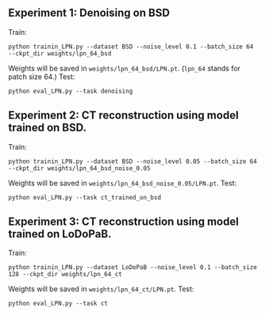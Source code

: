 ## Experiment 1: Denoising on BSD
Train:
```
python trainin_LPN.py --dataset BSD --noise_level 0.1 --batch_size 64 --ckpt_dir weights/lpn_64_bsd
```
Weights will be saved in `weights/lpn_64_bsd/LPN.pt`. (`lpn_64` stands for patch size 64.)
Test:
```
python eval_LPN.py --task denoising
```

## Experiment 2: CT reconstruction using model trained on BSD.
Train:
```
python trainin_LPN.py --dataset BSD --noise_level 0.05 --batch_size 64 --ckpt_dir weights/lpn_64_bsd_noise_0.05
```
Weights will be saved in `weights/lpn_64_bsd_noise_0.05/LPN.pt`.
Test:
```
python eval_LPN.py --task ct_trained_on_bsd
```

## Experiment 3: CT reconstruction using model trained on LoDoPaB.
Train:
```
python trainin_LPN.py --dataset LoDoPaB --noise_level 0.1 --batch_size 128 --ckpt_dir weights/lpn_64_ct
```
Weights will be saved in `weights/lpn_64_ct/LPN.pt`.
Test:
```
python eval_LPN.py --task ct
```